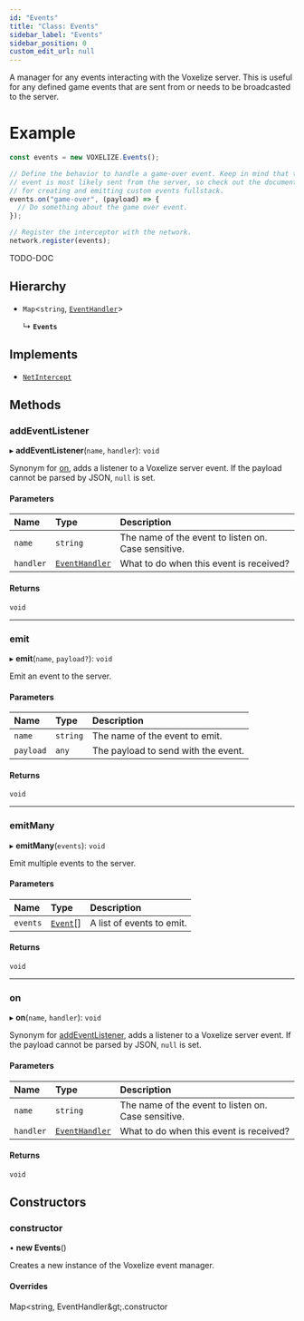 ```yaml
---
id: "Events"
title: "Class: Events"
sidebar_label: "Events"
sidebar_position: 0
custom_edit_url: null
---
```


A manager for any events interacting with the Voxelize server. This is useful
for any defined game events that are sent from or needs to be broadcasted to
the server.

# Example
```ts
const events = new VOXELIZE.Events();

// Define the behavior to handle a game-over event. Keep in mind that this
// event is most likely sent from the server, so check out the documentations
// for creating and emitting custom events fullstack.
events.on("game-over", (payload) => {
  // Do something about the game over event.
});

// Register the interceptor with the network.
network.register(events);
```

TODO-DOC

## Hierarchy

- `Map`<`string`, [`EventHandler`](../modules.md#eventhandler-120)\>

  ↳ **`Events`**

## Implements

- [`NetIntercept`](../interfaces/NetIntercept.md)

## Methods

### addEventListener

▸ **addEventListener**(`name`, `handler`): `void`

Synonym for [on](Events.md#on-120), adds a listener to a Voxelize server event.
If the payload cannot be parsed by JSON, `null` is set.

#### Parameters

| Name | Type | Description |
| :------ | :------ | :------ |
| `name` | `string` | The name of the event to listen on. Case sensitive. |
| `handler` | [`EventHandler`](../modules.md#eventhandler-120) | What to do when this event is received? |

#### Returns

`void`

___

### emit

▸ **emit**(`name`, `payload?`): `void`

Emit an event to the server.

#### Parameters

| Name | Type | Description |
| :------ | :------ | :------ |
| `name` | `string` | The name of the event to emit. |
| `payload` | `any` | The payload to send with the event. |

#### Returns

`void`

___

### emitMany

▸ **emitMany**(`events`): `void`

Emit multiple events to the server.

#### Parameters

| Name | Type | Description |
| :------ | :------ | :------ |
| `events` | [`Event`](../modules.md#event-120)[] | A list of events to emit. |

#### Returns

`void`

___

### on

▸ **on**(`name`, `handler`): `void`

Synonym for [addEventListener](Events.md#addeventlistener-120), adds a listener to a Voxelize server event.
If the payload cannot be parsed by JSON, `null` is set.

#### Parameters

| Name | Type | Description |
| :------ | :------ | :------ |
| `name` | `string` | The name of the event to listen on. Case sensitive. |
| `handler` | [`EventHandler`](../modules.md#eventhandler-120) | What to do when this event is received? |

#### Returns

`void`

## Constructors

### constructor

• **new Events**()

Creates a new instance of the Voxelize event manager.

#### Overrides

Map&lt;string, EventHandler\&gt;.constructor
